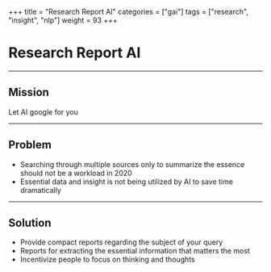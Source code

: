 +++
title = "Research Report AI"
categories = ["gai"]
tags = ["research", "insight", "nlp"]
weight = 93
+++

# Research Report AI

---

## Mission

Let AI google for you

---

## Problem

- Searching through multiple sources only to summarize the essence should not be a workload in 2020
- Essential data and insight is not being utilized by AI to save time dramatically

---

## Solution

- Provide compact reports regarding the subject of your query
- Reports for extracting the essential information that matters the most
- Incentivize people to focus on thinking and thoughts
